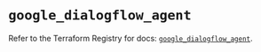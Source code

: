 # `google_dialogflow_agent`

Refer to the Terraform Registry for docs: [`google_dialogflow_agent`](https://registry.terraform.io/providers/hashicorp/google-beta/6.49.1/docs/resources/google_dialogflow_agent).
